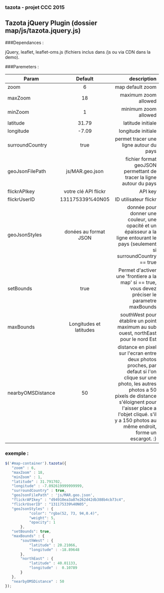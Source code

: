 ### tazota - projet CCC 2015


## Tazota jQuery Plugin (dossier map/js/tazota.jquery.js)

###Dependances :

jQuery, leaflet, leaflet-oms.js (fichiers inclus dans /js ou via CDN dans la demo).

###Paremeters :

| Param        | Default           | description  |
| ------------- |:-------------:| -----:|
| zoom      | 6 | map default zoom |
| maxZoom      | 18      |   maximum zoom allowed |
| minZoom | 1      |    minimum zoom allowed |
| latitude | 31.79      |    latitude initiale |
| longitude | -7.09 |    longitude initiale |
| surroundCountry | true |    permet tracer une ligne autour du pays |
| geoJsonFilePath | js/MAR.geo.json | fichier format geoJSON permettant de tracer la ligne autour du pays |
| flickrAPIkey | votre clé API flickr | API key |
| flickrUserID | 131175339%40N05 | ID utilisateur flickr |
| geoJsonStyles | donées au format JSON | donnée pour donner une couleur, une opacité et un épaisseur a la ligne entourant le pays (seulement si surroundCountry == true |
| setBounds | true | Permet d'activer une 'frontiere a la map' si == true, vous devez préciser le parametre maxBounds |
| maxBounds | Longitudes et latitudes | southWest pour établire un point maximum au sub ouest, northEast pour le nord Est |
| nearbyOMSDistance | 50 | distance en pixel sur l'ecran entre deux photos proches, par defaut si l'on clique sur une photo, les autres photos a 50 pixels de distance s'éloignent pour l'aisser place a l'objet cliqué. s'il y a 150 photos au même endroit, forme un escargot. :) |

### exemple :

```javascript
$('#map-container').tazota({
   "zoom" : 6,
   "maxZoom" : 18,
   "minZoom" : 1,
   "latitude" : 31.791702,
   "longitude" : -7.092619999999999,
   "surroundCountry" : true,
   "geoJsonFilePath" : 'js/MAR.geo.json',
   "flickrAPIkey" : "d94910ea3a87e262d42db388b4cb73c4",
   "flickrUserID" : "131175339%40N05",
   "geoJsonStyles" : {
           "color": "rgba(52, 73, 94,0.4)",
           "weight": 5,
           "opacity": 1
       },
   "setBounds": true,
   "maxBounds" : {
       "southWest" : {
           "latitude" : 20.21066,
           "longitude" : -18.89648
       },
       "northEast" : {
           "latitude" : 40.01133,
           "longitude" :  0.10789
       }
   },
   "nearbyOMSDistance" : 50
});
```